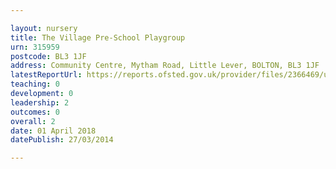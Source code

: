 ```yaml
---

layout: nursery
title: The Village Pre-School Playgroup
urn: 315959
postcode: BL3 1JF
address: Community Centre, Mytham Road, Little Lever, BOLTON, BL3 1JF
latestReportUrl: https://reports.ofsted.gov.uk/provider/files/2366469/urn/315959.pdf
teaching: 0
development: 0
leadership: 2
outcomes: 0
overall: 2
date: 01 April 2018 
datePublish: 27/03/2014

---
```

